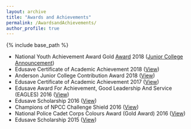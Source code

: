 ```yaml
---
layout: archive
title: "Awards and Achievements"
permalink: /AwardsandAchievements/
author_profile: true
---
```


{% include base_path %}

* National Youth Achievement Award Gold [Award](https://drive.google.com/file/d/1GqWTQtq-oiIZhf9nLLVF0YFd3SBVt-II/view?usp=drive_link) 2018 ([Junior College Announcement](https://www.facebook.com/andersonjuniorcollege/posts/our-heartiest-congratulations-to-the-national-youth-achievement-award-nyaa-gold-/2226852197366994/))  
* Edusave Certificate of Academic Achievement 2018 ([View](https://drive.google.com/file/d/1jKD0cgAIDqdGR0ItmnnNbmr_yb9PCGBz/view?usp=drive_link))  
* Anderson Junior College Contribution Award 2018 ([View](https://drive.google.com/file/d/1XDWnm1QetsFZ16a08hPEFG_KajCF4eQC/view?usp=drive_link))
* Edusave Certificate of Academic Achievement 2017 ([View](https://drive.google.com/file/d/1PEEWPTdPg8ntDdkrdpgDhJ6d-zqvmbr9/view?usp=drive_link))
* Edusave Award For Achievement, Good Leadership And Service (EAGLES) 2016 ([View](https://drive.google.com/file/d/1VlJ8dEj7HWr8_9wZYcrKw6VyW-0UEbBA/view?usp=drive_link))
* Edusave Scholarship 2016 ([View](https://drive.google.com/file/d/1jU0_lVCVP3B3lJA80Vcz4Kg9l7J5NpuR/view?usp=drive_link))
* Champions of NPCC Challenge Shield 2016 ([View](https://drive.google.com/file/d/1KAKYfktrV_O1pRgLNOyqQ_UFmwHTjWEX/view?usp=sharing))
* National Police Cadet Corps Colours Award (Gold Award) 2016 ([View](https://drive.google.com/file/d/1LJunPiWJdF6iIC-IO2XrspFtW-Ge9ZU2/view?usp=sharing))
* Edusave Scholarship 2015 ([View](https://drive.google.com/file/d/15uhtXkNq4feQT_T7e2iL8XxInHMfTunH/view?usp=drive_link))
